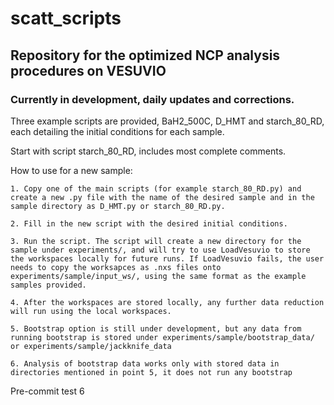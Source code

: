 # scatt_scripts

## Repository for the optimized NCP analysis procedures on VESUVIO

### Currently in development, daily updates and corrections.

Three example scripts are provided, BaH2_500C, D_HMT and starch_80_RD, each detailing the initial conditions for each sample.

Start with script starch_80_RD, includes most complete comments.

How to use for a new sample:

    1. Copy one of the main scripts (for example starch_80_RD.py) and create a new .py file with the name of the desired sample and in the sample directory as D_HMT.py or starch_80_RD.py. 

    2. Fill in the new script with the desired initial conditions.

    3. Run the script. The script will create a new directory for the sample under experiments/, and will try to use LoadVesuvio to store the workspaces locally for future runs. If LoadVesuvio fails, the user needs to copy the worksapces as .nxs files onto experiments/sample/input_ws/, using the same format as the example samples provided.

    4. After the workspaces are stored locally, any further data reduction will run using the local workspaces. 

    5. Bootstrap option is still under development, but any data from running bootstrap is stored under experiments/sample/bootstrap_data/ or experiments/sample/jackknife_data

    6. Analysis of bootstrap data works only with stored data in directories mentioned in point 5, it does not run any bootstrap

Pre-commit test 6